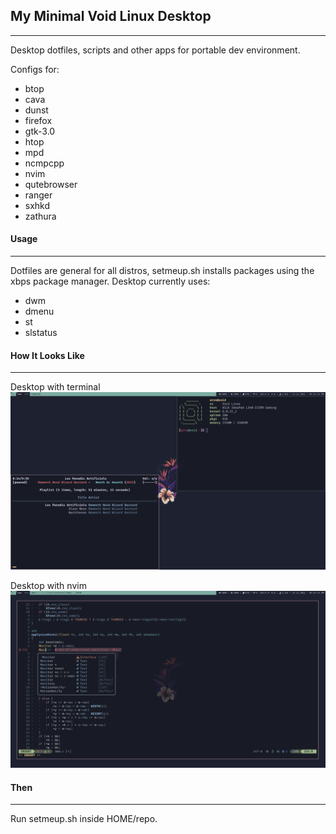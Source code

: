 ## My Minimal Void Linux Desktop
--------------------------------

Desktop dotfiles, scripts and other apps for portable dev environment.

Configs for:
* btop
* cava
* dunst
* firefox
* gtk-3.0
* htop
* mpd
* ncmpcpp
* nvim
* qutebrowser
* ranger
* sxhkd
* zathura

#### Usage
----------
Dotfiles are general for all distros, setmeup.sh installs packages using the xbps package manager.
Desktop currently uses:
* dwm
* dmenu
* st
* slstatus

#### How It Looks Like
----------------------
Desktop with terminal
![Desktop](./screenshots/1.png)

Desktop with nvim
![Nvim](./screenshots/2.png)

#### Then
---------
Run setmeup.sh inside HOME/repo.
